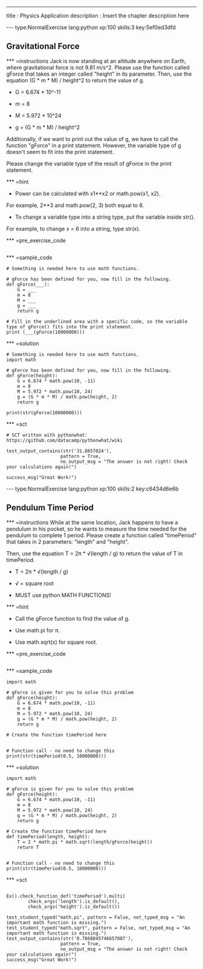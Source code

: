 ---
title       : Physics Application
description : Insert the chapter description here

--- type:NormalExercise lang:python xp:100 skills:3 key:5ef0ed3dfd
## Gravitational Force


*** =instructions
Jack is now standing at an altitude anywhere on Earth, where gravitational force is not 9.81 m/s^2. Please use the function called gForce that takes an integer called "height" in its parameter. Then, use the equation (G * m * M) / height^2 to return the value of g.

- G = 6.674 * 10^-11

- m = 8

- M = 5.972 * 10^24

- g = (G * m * M) / height^2

Additionally, if we want to print out the value of g,
we have to call the function "gForce" in a print statement.
However, the variable type of g doesn't seem to fit into the print statement.

Please change the variable type of the result of gForce in the print statement.

*** =hint
- Power can be calculated with x1**x2 or math.pow(x1, x2).

For example, 2**3 and math.pow(2, 3) both equal to 8.

- To change a variable type into a string type, put the variable inside str().

For example, to change x = 6 into a string, type str(x).

*** =pre_exercise_code
```{python}

```

*** =sample_code
```{python}
# Something is needed here to use math functions.

# gForce has been defined for you, now fill in the following.
def gForce(___):
    G = ___
    m = 8
    M = ___
    g = ___
    return g
    
# Fill in the underlined area with a specific code, so the variable type of gForce() fits into the print statement.
print (___(gForce(10000000)))
```

*** =solution
```{python}
# Something is needed here to use math functions.
import math

# gForce has been defined for you, now fill in the following.
def gForce(height):
    G = 6.674 * math.pow(10, -11)
    m = 8
    M = 5.972 * math.pow(10, 24)
    g = (G * m * M) / math.pow(height, 2)
    return g
    
print(str(gForce(10000000)))
```

*** =sct
```{python}
# SCT written with pythonwhat: https://github.com/datacamp/pythonwhat/wiki

test_output_contains(str('31.8857024'),
                    pattern = True,
                    no_output_msg = "The answer is not right! Check your calculations again!")
                    
success_msg("Great Work!")
```


--- type:NormalExercise lang:python xp:100 skills:2 key:c6434d6e6b
## Pendulum Time Period


*** =instructions
While at the same location, Jack happens to have a pendulum in his pocket, so he wants to measure the time needed for the pendulum to complete 1 period. Please create a function called "timePeriod" that takes in 2 parameters: "length" and "height".

Then, use the equation T = 2π * √(length / g)  to return the value of T in timePeriod.

- T = 2π * √(length / g)

- √ = square root

- MUST use python MATH FUNCTIONS!

*** =hint
- Call the gForce function to find the value of g.

- Use math.pi for π.

- Use math.sqrt(x) for square root.

*** =pre_exercise_code
```{python}

```

*** =sample_code
```{python}
import math

# gForce is given for you to solve this problem
def gForce(height):
    G = 6.674 * math.pow(10, -11)
    m = 8
    M = 5.972 * math.pow(10, 24)
    g = (G * m * M) / math.pow(height, 2)
    return g
    
# Create the function timePeriod here


# Function call - no need to change this
print(str(timePeriod(0.5, 10000000)))
```

*** =solution
```{python}
import math

# gForce is given for you to solve this problem
def gForce(height):
    G = 6.674 * math.pow(10, -11)
    m = 8
    M = 5.972 * math.pow(10, 24)
    g = (G * m * M) / math.pow(height, 2)
    return g

# Create the function timePeriod here
def timePeriod(length, height):
    T = 2 * math.pi * math.sqrt(length/gForce(height))
    return T


# Function call - no need to change this
print(str(timePeriod(0.5, 10000000)))
```

*** =sct
```{python}

Ex().check_function_def('timePeriod').multi(
        check_args('length').is_default(),
        check_args('height').is_default())
        
test_student_typed("math.pi", pattern = False, not_typed_msg = "An important math function is missing.")
test_student_typed("math.sqrt", pattern = False, not_typed_msg = "An important math function is missing.")
test_output_contains(str('0.7868045746657087'),
                    pattern = True,
                    no_output_msg = "The answer is not right! Check your calculations again!")
success_msg("Great Work!")
```
